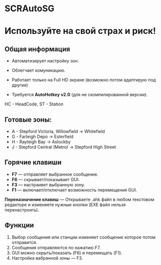 # SCRAutoSG

# Используйте на свой страх и риск!

## Общая информация
- Автоматизирует настройку зон.
- Облегчает комуникацию.

- Работает только на Full HD экране (возможно потом адаптирую под другие)
- Требуется **AutoHotkey v2.0** (для не скомпилированной версии).

HC - HeadCode,
ST - Station

## Готовые зоны:
- A - Stepford Victoria, Willowfield -> Whitefield
- G - Farleigh Depo -> Esterfield
- H - Rayleigh Bay -> Aslockby
- J - Stepford Central (Metro) -> Stepford High Street

## Горячие клавиши
- **F7** — отправляет выбранное сообщение.
- **F6** — скрывает/показывает GUI.
- **F3** — настраивет выбранную зону.
- **F1** — включает/отключает возможность перемещения GUI.

**Переназначение клавиш** — Открываете .ahk файл в любом текстовом редакторе и изменяете нужные кнопки (EXE файл нельзя перенастроить).


## Функции
1. Выбор сообщения или станции изменяет сообщение которое потом отправится.
2. Сообщения отправляются по нажатию F7.
3. GUI можно скрыть/показать (F6) и перемещать (F1).
4. Настройка вабранной зоны — F3.
